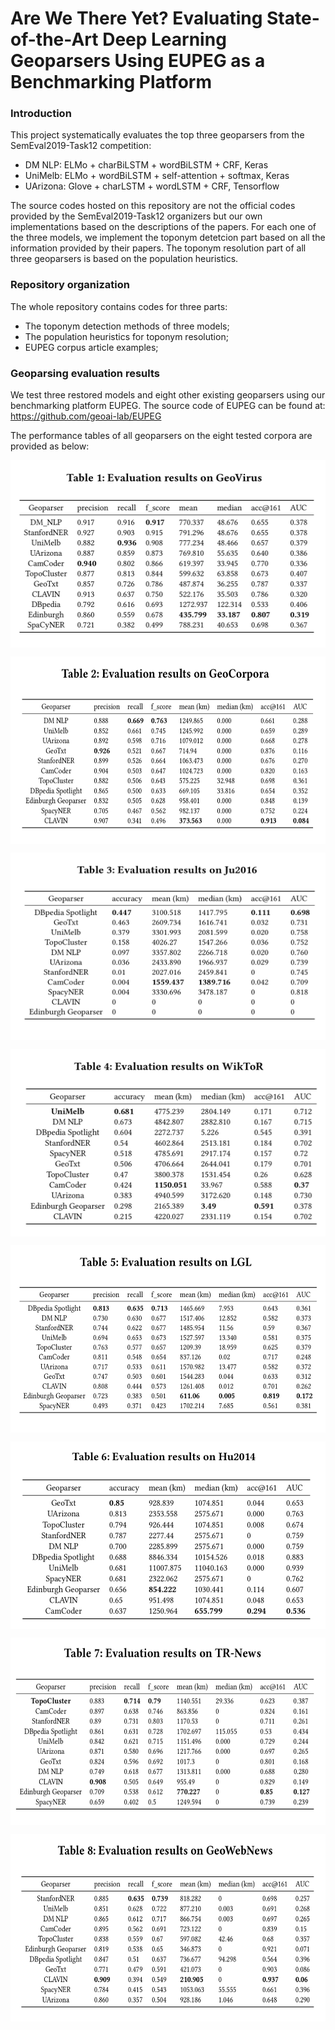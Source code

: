# Are We There Yet? Evaluating State-of-the-Art Deep Learning Geoparsers Using EUPEG as a Benchmarking Platform

### Introduction

This project systematically evaluates the top three geoparsers from the SemEval2019-Task12 competition:

* DM NLP: 	ELMo + charBiLSTM + wordBiLSTM + CRF, Keras
* UniMelb: 	ELMo + wordBiLSTM + self-attention + softmax, Keras
* UArizona:	Glove + charLSTM + wordLSTM + CRF, Tensorflow

The source codes hosted on this repository are not the official codes provided by the SemEval2019-Task12 organizers but our own implementations based on the descriptions of the papers.
For each one of the three models, we implement the toponym detetcion part based on all the information provided by their papers. The toponym resolution part of all three geoparsers is based on the population heuristics.

### Repository organization

The whole repository contains codes for three parts:
* The toponym detection methods of three models;
* The population heuristics for toponym resolution;
* EUPEG corpus article examples;

### Geoparsing evaluation results

We test three restored models and eight other existing geoparsers using our benchmarking platform EUPEG. The source code of EUPEG can be found at: https://github.com/geoai-lab/EUPEG

The performance tables of all geoparsers on the eight tested corpora are provided as below:

<p align="center">
<img align="center" src="fig/TABLE11.png" width="520" height="300"/>
</p>
<p align="center">
<img align="center" src="fig/TABLE2.png" width="520" height="300"/>
</p>
<p align="center">
<img align="center" src="fig/TABLE3.png" width="520" height="300"/>
</p>
<p align="center">
<img align="center" src="fig/TABLE4.png" width="520" height="300"/>
</p>
<p align="center">
<img align="center" src="fig/TABLE5.png" width="520" height="300"/>
</p>
<p align="center">
<img align="center" src="fig/TABLE6.png" width="520" height="300"/>
</p>
<p align="center">
<img align="center" src="fig/TABLE7.png" width="520" height="300"/>
</p>
<p align="center">
<img align="center" src="fig/TABLE88.png" width="520" height="300"/>
</p>

